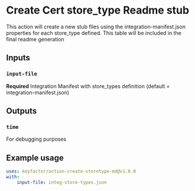 # Create Cert store_type Readme stub

This action will create a new stub files using the integration-manifest.json properties for each store_type defined. This table will be included in the final readme generation

## Inputs

### `input-file`

**Required** Integration Manifest with store_types definition (default = integration-manifest.json)

## Outputs

### `time`

For debugging purposes

## Example usage

```yaml
uses: keyfactor/action-create-storetype-md@v1.0.0
with:
	input-file: integ-store-types.json
	
```